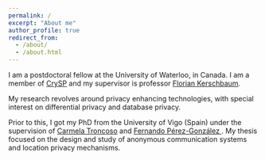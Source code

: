 ```yaml
---
permalink: /
excerpt: "About me"
author_profile: true
redirect_from:
  - /about/
  - /about.html
---
```


I am a postdoctoral fellow at the University of Waterloo, in Canada.
I am a member of [CrySP](https://crysp.uwaterloo.ca/) and my supervisor is professor [Florian Kerschbaum](https://cs.uwaterloo.ca/~fkerschb/).

My research revolves around privacy enhancing technologies, with special interest on differential privacy and database privacy.

Prior to this, I got my PhD from the University of Vigo (Spain) under the supervision of [Carmela Troncoso](http://carmelatroncoso.com/) and [Fernando Pérez-González ](http://gpsc.uvigo.es/fernando-perez-gonzalez). My thesis focused on the design and study of anonymous communication systems and location privacy mechanisms.
